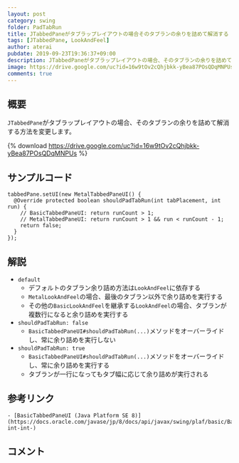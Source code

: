 ```yaml
---
layout: post
category: swing
folder: PadTabRun
title: JTabbedPaneがタブラップレイアウトの場合そのタブランの余りを詰めて解消する
tags: [JTabbedPane, LookAndFeel]
author: aterai
pubdate: 2019-09-23T19:36:37+09:00
description: JTabbedPaneがタブラップレイアウトの場合、そのタブランの余りを詰めて解消する方法を変更します。
image: https://drive.google.com/uc?id=16w9tOv2cQhjbkk-yBea87POsQDqMNPUs
comments: true
---
```

## 概要
`JTabbedPane`がタブラップレイアウトの場合、そのタブランの余りを詰めて解消する方法を変更します。

{% download https://drive.google.com/uc?id=16w9tOv2cQhjbkk-yBea87POsQDqMNPUs %}

## サンプルコード
<pre class="prettyprint"><code>tabbedPane.setUI(new MetalTabbedPaneUI() {
  @Override protected boolean shouldPadTabRun(int tabPlacement, int run) {
    // BasicTabbedPaneUI: return runCount &gt; 1;
    // MetalTabbedPaneUI: return runCount &gt; 1 &amp;&amp; run &lt; runCount - 1;
    return false;
  }
});
</code></pre>

## 解説
- `default`
    - デフォルトのタブラン余り詰め方法は`LookAndFeel`に依存する
    - `MetalLookAndFeel`の場合、最後のタブラン以外で余り詰めを実行する
    - その他の`BasicLookAndFeel`を継承する`LookAndFeel`の場合、タブランが複数行になると余り詰めを実行する
- `shouldPadTabRun: false`
    - `BasicTabbedPaneUI#shouldPadTabRun(...)`メソッドをオーバーライドし、常に余り詰めを実行しない
- `shouldPadTabRun: true`
    - `BasicTabbedPaneUI#shouldPadTabRun(...)`メソッドをオーバーライドし、常に余り詰めを実行する
    - タブランが一行になってもタブ幅に応じて余り詰めが実行される

<!-- dummy comment line for breaking list -->

## 参考リンク
    - [BasicTabbedPaneUI (Java Platform SE 8)](https://docs.oracle.com/javase/jp/8/docs/api/javax/swing/plaf/basic/BasicTabbedPaneUI.html#shouldPadTabRun-int-int-)

<!-- dummy comment line for breaking list -->

## コメント
